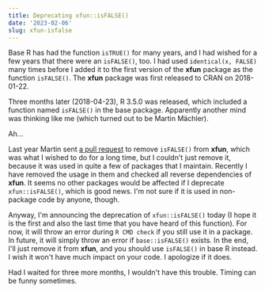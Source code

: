 ```yaml
---
title: Deprecating xfun::isFALSE()
date: '2023-02-06'
slug: xfun-isfalse
---
```


Base R has had the function `isTRUE()` for many years, and I had wished for a
few years that there were an `isFALSE()`, too. I had used `identical(x, FALSE)`
many times before I added it to the first version of the **xfun** package as the
function `isFALSE()`. The **xfun** package was first released to CRAN on
2018-01-22.

Three months later (2018-04-23), R 3.5.0 was released, which included a function
named `isFALSE()` in the base package. Apparently another mind was thinking like
me (which turned out to be Martin Mächler).

Ah...

Last year Martin sent [a pull request](https://github.com/yihui/xfun/pull/66) to
remove `isFALSE()` from **xfun**, which was what I wished to do for a long time,
but I couldn't just remove it, because it was used in quite a few of packages
that I maintain. Recently I have removed the usage in them and checked all
reverse dependencies of **xfun**. It seems no other packages would be affected
if I deprecate `xfun::isFALSE()`, which is good news. I'm not sure if it is used
in non-package code by anyone, though.

Anyway, I'm announcing the deprecation of `xfun::isFALSE()` today (I hope it is
the first and also the last time that you have heard of this function). For now,
it will throw an error during `R CMD check` if you still use it in a package. In
future, it will simply throw an error if `base::isFALSE()` exists. In the end,
I'll just remove it from **xfun**, and you should use `isFALSE()` in base R
instead. I wish it won't have much impact on your code. I apologize if it does.

Had I waited for three more months, I wouldn't have this trouble. Timing can be
funny sometimes.
